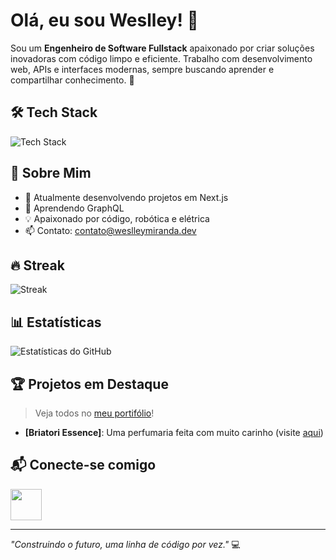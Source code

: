 # Olá, eu sou Weslley! 👋

Sou um **Engenheiro de Software Fullstack** apaixonado por criar soluções inovadoras com código limpo e eficiente. Trabalho com desenvolvimento web, APIs e interfaces modernas, sempre buscando aprender e compartilhar conhecimento. 🚀

## 🛠 Tech Stack
<img src="https://skillicons.dev/icons?i=nextjs,react,nodejs,typescript,redux,mongodb,graphql,jest,tailwindcss,redis" alt="Tech Stack" />

## 🌟 Sobre Mim
- 🔭 Atualmente desenvolvendo projetos em Next.js
- 🌱 Aprendendo GraphQL
- 💡 Apaixonado por código, robótica e elétrica
- 📫 Contato: [contato@weslleymiranda.dev](mailto:seu.email@example.com)

## 🔥 Streak
![Streak](https://streak-stats.demolab.com?user=weslleymirandadev&theme=dracula)

## 📊 Estatísticas
![Estatísticas do GitHub](https://github-readme-stats.vercel.app/api?username=weslleymirandadev&show_icons=true&theme=dracula)

## 🏆 Projetos em Destaque
> Veja todos no [meu portifólio](https://weslleymiranda.dev)!
- **[Briatori Essence]**: Uma perfumaria feita com muito carinho (visite [aqui](https://www.briatoriessence.com))

## 📬 Conecte-se comigo
[<img src="https://skillicons.dev/icons?i=linkedin" height="50"/>](https://www.linkedin.com/in/weslley-miranda/)

---

*"Construindo o futuro, uma linha de código por vez."* 💻
